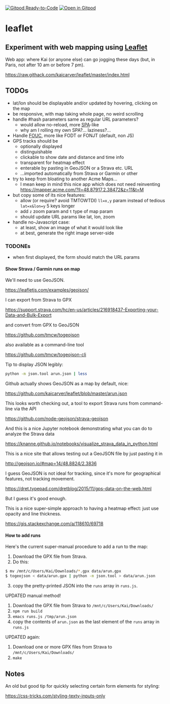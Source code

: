[![Gitpod Ready-to-Code](https://img.shields.io/badge/Gitpod-Ready--to--Code-blue?logo=gitpod)](https://gitpod.io/#https://github.com/kaicarver/leaflet) 
[![Open in Gitpod](https://gitpod.io/button/open-in-gitpod.svg)](https://gitpod.io/#https://github.com/kaicarver/leaflet)

# leaflet

## Experiment with web mapping using [Leaflet](https://leafletjs.com/)

Web app: where Kai (or anyone else) can go jogging these days
(but, in Paris, not after 10 am or before 7 pm).

https://raw.githack.com/kaicarver/leaflet/master/index.html

## TODOs

* lat/lon should be displayable and/or updated by hovering, clicking on the map
* be responsive, with map taking whole page, no weird scrolling
* handle #hash parameters same as regular URL parameters?
  * would allow no-reload, more [SPA](https://en.wikipedia.org/wiki/Single-page_application)-like
  * why am I rolling my own SPA?... laziness?...
* Handle [FOUC](https://en.wikipedia.org/wiki/Flash_of_unstyled_content), more like FODT or FONJT (default, non JS)
* GPS tracks should be
  * optionally displayed
  * distinguishable
  * clickable to show date and distance and time info
  * transparent for heatmap effect
  * enterable by pasting in GeoJSON or a Strava etc. URL
  * ...imported automatically from Strava or Garmin or other
* try to keep from bloating to another Acme Maps...
  * I mean keep in mind this nice app which does not need reinventing<br>
  https://mapper.acme.com/?ll=48.87917,2.38472&z=11&t=M
* but copy some of its nice features:
  * allow (or require? avoid TMTOWTDI) `ll=x,y` param instead of tedious `lat=x&lon=y` 5 keys longer
  * add `z` zoom param and `t` type of map param
  * should update URL params like lat, lon, zoom
* handle no-Javascript case:
  * at least, show an image of what it would look like
  * at best, generate the right image server-side

### TODONEs

* when first displayed, the form should match the URL params

#### Show Strava / Garmin runs on map

We'll need to use GeoJSON.

https://leafletjs.com/examples/geojson/

I can export from Strava to GPX

https://support.strava.com/hc/en-us/articles/216918437-Exporting-your-Data-and-Bulk-Export

and convert from GPX to GeoJSON

https://github.com/tmcw/togeojson

also available as a command-line tool

https://github.com/tmcw/togeojson-cli

Tip to display JSON legibly:

```bash
python -m json.tool arun.json | less
```

Github actually shows GeoJSON as a map by default, nice:

https://github.com/kaicarver/leaflet/blob/master/arun.json

This looks worth checking out, a tool to export Strava runs from command-line via the API

https://github.com/node-geojson/strava-geojson

And this is a nice Jupyter notebook demonstrating what you can do to analyze the Strava data

https://knanne.github.io/notebooks/visualize_strava_data_in_python.html

This is a nice site that allows testing out a GeoJSON file by just pasting it in

http://geojson.io/#map=14/48.8824/2.3836

I guess GeoJSON is not ideal for tracking, since it's more for geographical features, not tracking movement.

https://dret.typepad.com/dretblog/2015/11/gps-data-on-the-web.html

But I guess it's good enough.

This is a nice super-simple approach to having a heatmap effect: just use opacity and line thickness.

https://gis.stackexchange.com/a/118610/69718

#### How to add runs

Here's the current super-manual procedure to add a run to the map:

1. Download the GPX file from Strava.
2. Do this:

```bash
$ mv /mnt/c/Users/Kai/Downloads/*.gpx data/arun.gpx
$ togeojson < data/arun.gpx | python -m json.tool > data/arun.json
```

3. copy the pretty-printed JSON into the `runs` array in `runs.js`.

UPDATED manual method!

1. Download the GPX file from Strava to `/mnt/c/Users/Kai/Downloads/`
2. `npm run build`
3. `emacs runs.js /tmp/arun.json`
4. copy the contents of `arun.json` as the last element
   of the `runs` array in `runs.js`

UPDATED again:

1. Download one or more GPX files from Strava to `/mnt/c/Users/Kai/Downloads/`
2. `make`

## Notes

An old but good tip for quickly selecting certain form elements for styling:

https://css-tricks.com/styling-texty-inputs-only

